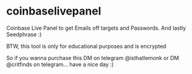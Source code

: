 # coinbaselivepanel
Coinbase Live Panel to get Emails off targets and Passwords. And lastly Seedphrase :)

BTW, this tool is only for educational purposes and is encrypted 



So if you wanna purchase this DM on telegram @isthatlemonk or DM @critfinds on telegram... have a nice day :)
